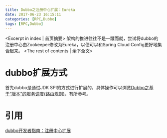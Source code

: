 ```yaml
---
title: Dubbo之注册中心扩展：Eureka
date: 2017-06-23 16:15:11
categories: [RPC,Dubbo]
tags: [RPC,Dubbo]
---
```

<Excerpt in index | 首页摘要>
架构的推进往往不是一蹴而就，尝试将dubbo的注册中心由Zookeeper修改为Eureka，以便可以和Spring Cloud Config更好地集合起来。<!-- more -->
<The rest of contents | 余下全文>

# dubbo扩展方式
首先dubbo是通过JDK SPI的方式进行扩展的，具体操作可以浏览[Dubbo之基于“版本”的服务调度(路由规则)](http://blog.maxplus1.com/2017/06/14/Dubbo之基于“版本”的服务调度(路由规则)/)，有所参考。





# 引用
[dubbo开发者指南：注册中心扩展](http://dubbo.io/Developer+Guide-zh.htm#DeveloperGuide-zh-%E6%B3%A8%E5%86%8C%E4%B8%AD%E5%BF%83%E6%89%A9%E5%B1%95)

